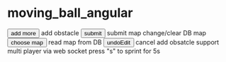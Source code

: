# moving_ball_angular
<button ng-click="addobstacle()">add more</button> add obstacle
<button ng-click="sub()">submit</button> submit map change/clear DB map
<button ng-click="editMap()"> choose map</button> read map from DB
<button ng-click="undoEdit()"> undoEdit</button> cancel add obsatcle
support multi player via web socket
press "s" to sprint for 5s
